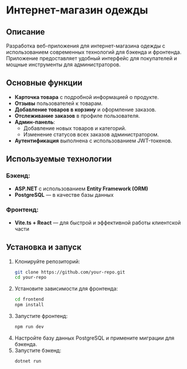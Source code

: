 # Интернет-магазин одежды

## Описание

Разработка веб-приложения для интернет-магазина одежды с использованием современных технологий для бэкенда и фронтенда. Приложение предоставляет удобный интерфейс для покупателей и мощные инструменты для администраторов.

## Основные функции

- **Карточка товара** с подробной информацией о продукте.
- **Отзывы** пользователей к товарам.
- **Добавление товаров в корзину** и оформление заказов.
- **Отслеживание заказов** в профиле пользователя.
- **Админ-панель**:
  - Добавление новых товаров и категорий.
  - Изменение статусов всех заказов администратором.
- **Аутентификация** выполнена с использованием JWT-токенов.

## Используемые технологии

### Бэкенд:

- **ASP.NET** с использованием **Entity Framework (ORM)**
- **PostgreSQL** — в качестве базы данных

### Фронтенд:

- **Vite.ts + React** — для быстрой и эффективной работы клиентской части

## Установка и запуск

1. Клонируйте репозиторий:
   ```sh
   git clone https://github.com/your-repo.git
   cd your-repo
   ```
2. Установите зависимости для фронтенда:
   ```sh
   cd frontend
   npm install
   ```
3. Запустите фронтенд:
   ```sh
   npm run dev
   ```
4. Настройте базу данных PostgreSQL и примените миграции для бэкенда.
5. Запустите бэкенд:
   ```sh
   dotnet run
   ```



